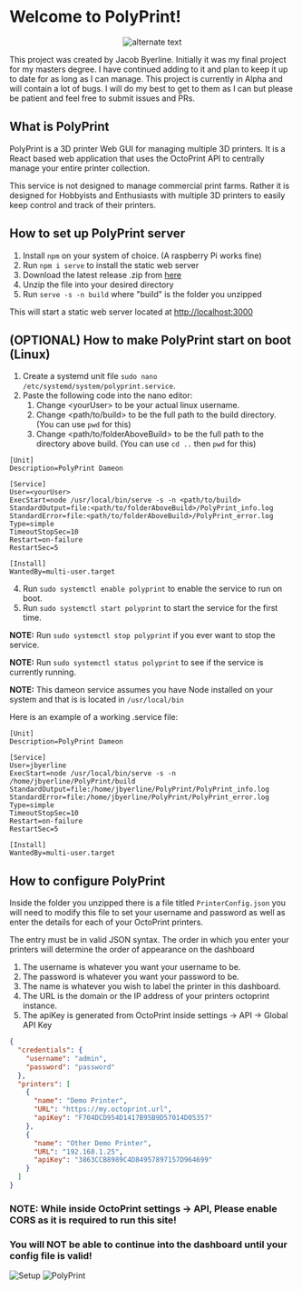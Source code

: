 # Welcome to PolyPrint!

 <p align="center">
    <img src="https://user-images.githubusercontent.com/47374239/150470183-31f4f1fc-9bb5-45f4-ba18-30adfcb87549.png" alt="alternate text">
 </p>

This project was created by Jacob Byerline. Initially it was my final project for my masters degree. I have continued adding to it and 
plan to keep it up to date for as long as I can manage. This project is currently in Alpha and will contain a lot of bugs. I 
will do my best to get to them as I can but please be patient and feel free to submit issues and PRs. 

## What is PolyPrint

PolyPrint is a 3D printer Web GUI for managing multiple 3D printers. It is a React based web application that uses 
the OctoPrint API to centrally manage your entire printer collection. 

This service is not designed to manage commercial print farms. Rather it is designed for Hobbyists and Enthusiasts with multiple
3D printers to easily keep control and track of their printers.

## How to set up PolyPrint server
1. Install `npm` on your system of choice. (A raspberry Pi works fine)
2. Run `npm i serve` to install the static web server
3. Download the latest release .zip from [here](https://github.com/jbyerline/PolyPrint/releases/)
4. Unzip the file into your desired directory
5. Run `serve -s -n build` where "build" is the folder you unzipped

This will start a static web server located at [http://localhost:3000](http://localhost:3000)

## (OPTIONAL) How to make PolyPrint start on boot (Linux)
1. Create a systemd unit file `sudo nano /etc/systemd/system/polyprint.service`.
2. Paste the following code into the nano editor:
    1. Change \<yourUser\> to be your actual linux username.
    2. Change <path/to/build> to be the full path to the build directory. (You can use `pwd` for this)
    3. Change <path/to/folderAboveBuild> to be the full path to the directory above build. (You can use `cd ..` then `pwd` for this)

 ```
[Unit]
Description=PolyPrint Dameon
 
[Service]
User=<yourUser>
ExecStart=node /usr/local/bin/serve -s -n <path/to/build>
StandardOutput=file:<path/to/folderAboveBuild>/PolyPrint_info.log
StandardError=file:<path/to/folderAboveBuild>/PolyPrint_error.log
Type=simple
TimeoutStopSec=10
Restart=on-failure
RestartSec=5
 
[Install]
WantedBy=multi-user.target
 ```
4. Run `sudo systemctl enable polyprint` to enable the service to run on boot.
5. Run `sudo systemctl start polyprint` to start the service for the first time.


**NOTE:** Run `sudo systemctl stop polyprint` if you ever want to stop the service.

**NOTE:** Run `sudo systemctl status polyprint` to see if the service is currently running.

**NOTE:** This dameon service assumes you have Node installed on your system and that is is located in `/usr/local/bin`

Here is an example of a working .service file: 
```
[Unit]
Description=PolyPrint Dameon

[Service]
User=jbyerline
ExecStart=node /usr/local/bin/serve -s -n /home/jbyerline/PolyPrint/build
StandardOutput=file:/home/jbyerline/PolyPrint/PolyPrint_info.log
StandardError=file:/home/jbyerline/PolyPrint/PolyPrint_error.log
Type=simple
TimeoutStopSec=10
Restart=on-failure
RestartSec=5

[Install]
WantedBy=multi-user.target
```
 
 
## How to configure PolyPrint
Inside the folder you unzipped there is a file titled `PrinterConfig.json` you will need to modify this file to
set your username and password as well as enter the details for each of your OctoPrint printers. 

The entry must be in valid JSON syntax. The order in which you enter your printers will determine the order of
appearance on the dashboard

1. The username is whatever you want your username to be.
2. The password is whatever you want your password to be.
3. The name is whatever you wish to label the printer in this dashboard.
4. The URL is the domain or the IP address of your printers octoprint instance.
5. The apiKey is generated from OctoPrint inside settings -> API -> Global API Key

```json
{
  "credentials": {
    "username": "admin",
    "password": "password"
  },
  "printers": [
    {
      "name": "Demo Printer",
      "URL": "https://my.octoprint.url",
      "apiKey": "F704DCD954D1417B95B9D57014D05357"
    },
    {
      "name": "Other Demo Printer",
      "URL": "192.168.1.25",
      "apiKey": "3863CCB8989C4D84957897157D964699"
    }
  ]
}
```

### **NOTE**: While inside OctoPrint settings -> API, Please enable CORS as it is required to run this site!

### You will NOT be able to continue into the dashboard until your config file is valid!
![Setup](https://user-images.githubusercontent.com/47374239/150470063-744b93d6-9476-486a-b97a-ba32552a2552.png)
![PolyPrint](https://user-images.githubusercontent.com/47374239/150470009-9308ad61-0537-4a2e-8a86-7fadb1275683.png)
